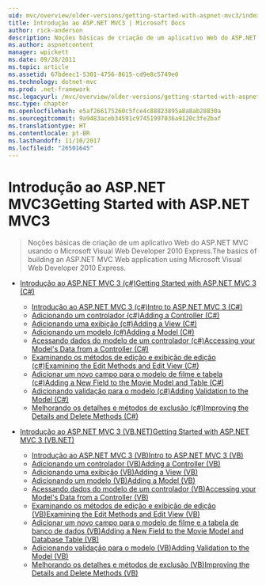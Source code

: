 ```yaml
---
uid: mvc/overview/older-versions/getting-started-with-aspnet-mvc3/index
title: Introdução ao ASP.NET MVC3 | Microsoft Docs
author: rick-anderson
description: Noções básicas de criação de um aplicativo Web do ASP.NET MVC usando o Microsoft Visual Web Developer 2010 Express.
ms.author: aspnetcontent
manager: wpickett
ms.date: 09/28/2011
ms.topic: article
ms.assetid: 67bdeec1-5301-4756-8615-cd9e8c5749e0
ms.technology: dotnet-mvc
ms.prod: .net-framework
msc.legacyurl: /mvc/overview/older-versions/getting-started-with-aspnet-mvc3
msc.type: chapter
ms.openlocfilehash: e5af266175260c5fce4c88823895a8a8ab28830a
ms.sourcegitcommit: 9a9483aceb34591c97451997036a9120c3fe2baf
ms.translationtype: HT
ms.contentlocale: pt-BR
ms.lasthandoff: 11/10/2017
ms.locfileid: "26501645"
---
```

<a name="getting-started-with-aspnet-mvc3"></a><span data-ttu-id="3a2cc-103">Introdução ao ASP.NET MVC3</span><span class="sxs-lookup"><span data-stu-id="3a2cc-103">Getting Started with ASP.NET MVC3</span></span>
====================
> <span data-ttu-id="3a2cc-104">Noções básicas de criação de um aplicativo Web do ASP.NET MVC usando o Microsoft Visual Web Developer 2010 Express.</span><span class="sxs-lookup"><span data-stu-id="3a2cc-104">The basics of building an ASP.NET MVC Web application using Microsoft Visual Web Developer 2010 Express.</span></span>


- [<span data-ttu-id="3a2cc-105">Introdução ao ASP.NET MVC 3 (c#)</span><span class="sxs-lookup"><span data-stu-id="3a2cc-105">Getting Started with ASP.NET MVC 3 (C#)</span></span>](cs/index.md)

    - [<span data-ttu-id="3a2cc-106">Introdução ao ASP.NET MVC 3 (c#)</span><span class="sxs-lookup"><span data-stu-id="3a2cc-106">Intro to ASP.NET MVC 3 (C#)</span></span>](cs/intro-to-aspnet-mvc-3.md)
    - [<span data-ttu-id="3a2cc-107">Adicionando um controlador (c#)</span><span class="sxs-lookup"><span data-stu-id="3a2cc-107">Adding a Controller (C#)</span></span>](cs/adding-a-controller.md)
    - [<span data-ttu-id="3a2cc-108">Adicionando uma exibição (c#)</span><span class="sxs-lookup"><span data-stu-id="3a2cc-108">Adding a View (C#)</span></span>](cs/adding-a-view.md)
    - [<span data-ttu-id="3a2cc-109">Adicionando um modelo (c#)</span><span class="sxs-lookup"><span data-stu-id="3a2cc-109">Adding a Model (C#)</span></span>](cs/adding-a-model.md)
    - [<span data-ttu-id="3a2cc-110">Acessando dados do modelo de um controlador (c#)</span><span class="sxs-lookup"><span data-stu-id="3a2cc-110">Accessing your Model's Data from a Controller (C#)</span></span>](cs/accessing-your-models-data-from-a-controller.md)
    - [<span data-ttu-id="3a2cc-111">Examinando os métodos de edição e exibição de edição (c#)</span><span class="sxs-lookup"><span data-stu-id="3a2cc-111">Examining the Edit Methods and Edit View (C#)</span></span>](cs/examining-the-edit-methods-and-edit-view.md)
    - [<span data-ttu-id="3a2cc-112">Adicionar um novo campo para o modelo de filme e tabela (c#)</span><span class="sxs-lookup"><span data-stu-id="3a2cc-112">Adding a New Field to the Movie Model and Table (C#)</span></span>](cs/adding-a-new-field.md)
    - [<span data-ttu-id="3a2cc-113">Adicionando validação para o modelo (c#)</span><span class="sxs-lookup"><span data-stu-id="3a2cc-113">Adding Validation to the Model (C#)</span></span>](cs/adding-validation-to-the-model.md)
    - [<span data-ttu-id="3a2cc-114">Melhorando os detalhes e métodos de exclusão (c#)</span><span class="sxs-lookup"><span data-stu-id="3a2cc-114">Improving the Details and Delete Methods (C#)</span></span>](cs/improving-the-details-and-delete-methods.md)
- [<span data-ttu-id="3a2cc-115">Introdução ao ASP.NET MVC 3 (VB.NET)</span><span class="sxs-lookup"><span data-stu-id="3a2cc-115">Getting Started with ASP.NET MVC 3 (VB.NET)</span></span>](vb/index.md)

    - [<span data-ttu-id="3a2cc-116">Introdução ao ASP.NET MVC 3 (VB)</span><span class="sxs-lookup"><span data-stu-id="3a2cc-116">Intro to ASP.NET MVC 3 (VB)</span></span>](vb/intro-to-aspnet-mvc-3.md)
    - [<span data-ttu-id="3a2cc-117">Adicionando um controlador (VB)</span><span class="sxs-lookup"><span data-stu-id="3a2cc-117">Adding a Controller (VB)</span></span>](vb/adding-a-controller.md)
    - [<span data-ttu-id="3a2cc-118">Adicionando uma exibição (VB)</span><span class="sxs-lookup"><span data-stu-id="3a2cc-118">Adding a View (VB)</span></span>](vb/adding-a-view.md)
    - [<span data-ttu-id="3a2cc-119">Adicionando um modelo (VB)</span><span class="sxs-lookup"><span data-stu-id="3a2cc-119">Adding a Model (VB)</span></span>](vb/adding-a-model.md)
    - [<span data-ttu-id="3a2cc-120">Acessando dados do modelo de um controlador (VB)</span><span class="sxs-lookup"><span data-stu-id="3a2cc-120">Accessing your Model's Data from a Controller (VB)</span></span>](vb/accessing-your-models-data-from-a-controller.md)
    - [<span data-ttu-id="3a2cc-121">Examinando os métodos de edição e exibição de edição (VB)</span><span class="sxs-lookup"><span data-stu-id="3a2cc-121">Examining the Edit Methods and Edit View (VB)</span></span>](vb/examining-the-edit-methods-and-edit-view.md)
    - [<span data-ttu-id="3a2cc-122">Adicionar um novo campo para o modelo de filme e a tabela de banco de dados (VB)</span><span class="sxs-lookup"><span data-stu-id="3a2cc-122">Adding a New Field to the Movie Model and Database Table (VB)</span></span>](vb/adding-a-new-field.md)
    - [<span data-ttu-id="3a2cc-123">Adicionando validação para o modelo (VB)</span><span class="sxs-lookup"><span data-stu-id="3a2cc-123">Adding Validation to the Model (VB)</span></span>](vb/adding-validation-to-the-model.md)
    - [<span data-ttu-id="3a2cc-124">Melhorando os detalhes e métodos de exclusão (VB)</span><span class="sxs-lookup"><span data-stu-id="3a2cc-124">Improving the Details and Delete Methods (VB)</span></span>](vb/improving-the-details-and-delete-methods.md)
